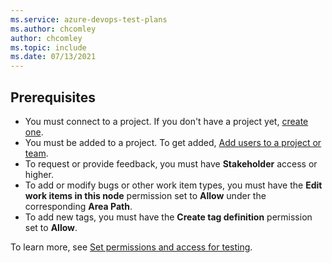 ```yaml
---
ms.service: azure-devops-test-plans
ms.author: chcomley
author: chcomley
ms.topic: include
ms.date: 07/13/2021
---
```



## Prerequisites

- You must connect to a project. If you don't have a project yet, [create one](../../user-guide/sign-up-invite-teammates.md). 
- You must be added to a project. To get added, [Add users to a project or team](../../organizations/security/add-users-team-project.md). 
- To request or provide feedback, you must have **Stakeholder** access or higher. 
- To add or modify bugs or other work item types, you must have the **Edit work items in this node** permission set to **Allow** under the corresponding **Area Path**. 
- To add new tags, you must have the **Create tag definition** permission set to **Allow**. 

To learn more, see [Set permissions and access for testing](../../organizations/security/set-permissions-access-test.md). 


